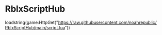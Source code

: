 # RblxScriptHub

loadstring(game:HttpGet("https://raw.githubusercontent.com/noahrepublic/RblxScriptHub/main/script.lua"))

